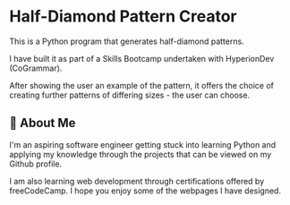 # Half-Diamond Pattern Creator

This is a Python program that generates half-diamond patterns.

I have built it as part of a Skills Bootcamp undertaken with HyperionDev (CoGrammar).

After showing the user an example of the pattern, it offers the choice of creating further patterns of differing sizes - the user can choose.




## 🚀 About Me

I'm an aspiring software engineer getting stuck into learning Python and applying my knowledge through the projects that can be viewed on my Github profile.

I am also learning web development through certifications offered by freeCodeCamp. I hope you enjoy some of the webpages I have designed.
